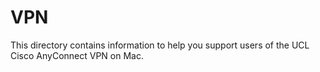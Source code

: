 # VPN
This directory contains information to help you support users of the UCL Cisco AnyConnect VPN on Mac.
